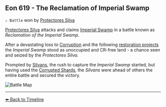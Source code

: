## Eon 619 - The Reclamation of Imperial Swamp

`⚔️ Battle` won by [Protectores Silva](https://zeithalt.github.io/r/protectores_silva.html)

[Protectores Silva](https://zeithalt.github.io/r/protectores_silva.html) attacks and claims [Imperial Swamp](https://zeithalt.github.io/r/imperial_swamp.html) in a battle known as _Reclamation of the Imperial Swamp_.

After a devastating loss to [Corruption](https://zeithalt.github.io/r/corruption.html) and the following [restoration projects](https://zeithalt.github.io/r/cr_restoration_project.html) the _Imperial Swamp_ stood as unoccupied and CR-free land - a chance seen and seized by the _Protectores Silva_.

Prompted by [Silvans](https://zeithalt.github.io/r/silvans.html), the rush to capture the _Imperial Swamp_ started, but having used the [Corrupted Shards](https://zeithalt.github.io/r/cr_shards.html), the _Silvans_ were ahead of others the entire battle and secured the victory.

![Battle Map](https://zeithalt.github.io/t/m/eon0619.png)



----------
[⬅️ Back to Timeline](https://zeithalt.github.io/t/#eon0619)